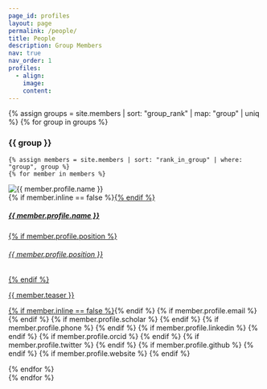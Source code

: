 ```yaml
---
page_id: profiles
layout: page
permalink: /people/
title: People
description: Group Members
nav: true
nav_order: 1
profiles:
  - align:
    image:
    content:
---
```


{% assign groups = site.members | sort: "group_rank" | map: "group" | uniq %}
{% for group in groups %}
### {{ group }}

    {% assign members = site.members | sort: "rank_in_group" | where: "group", group %}
    {% for member in members %}
<p>
    <div class="card {% if member.inline == false %}hoverable{% endif %}">
        <div class="row mt-2">
            <div class="col-sm-3 col-md-2">
                <img src="{{ '/assets/img/' | append: member.profile.image | relative_url }}" class="card-img img-fluid" alt="{{ member.profile.name }}" />
            </div>
            <div class="team col-sm-9 col-md-10">
                <div class="card-body">
                    {% if member.inline == false %}<a href="{{ member.url | relative_url }}">{% endif %}
                    <h5 class="card-title">{{ member.profile.name }}</h5>
                    {% if member.profile.position %}<h6 class="card-subtitle mb-2 text-muted">{{ member.profile.position }}</h6>{% endif %}
                    <p class="card-text">
                        {{ member.teaser }}
                    </p>
                    {% if member.inline == false %}</a>{% endif %}
                    {% if member.profile.email %}
                        <a href="mailto:{{ member.profile.email }}" class="card-link"><i class="fas fa-envelope"></i></a>
                    {% endif %}
                    {% if member.profile.scholar %}
                        <a href="https://scholar.google.co.jp/citations?user={{ member.profile.scholar }}" class="card-link" target="_blank"><i class="fab fa-google-scholar"></i></a>
                    {% endif %}                    
                    {% if member.profile.phone %}
                        <a href="tel:{{ member.profile.phone }}" class="card-link"><i class="fas fa-phone"></i></a>
                    {% endif %}
                    {% if member.profile.linkedin %}
                        <a href="https://linkedin.com/in/{{ member.profile.linkedin }}/" class="card-link" target="_blank"><i class="fab fa-linkedin"></i></a>
                    {% endif %}
                    {% if member.profile.orcid %}
                        <a href="https://orcid.org/{{ member.profile.orcid }}" class="card-link" target="_blank"><i class="fab fa-orcid"></i></a>
                    {% endif %}
                    {% if member.profile.twitter %}
                        <a href="https://twitter.com/{{ member.profile.twitter }}" class="card-link" target="_blank"><i class="fab fa-twitter"></i></a>
                    {% endif %}
                    {% if member.profile.github %}
                        <a href="https://github.com/{{ member.profile.github }}" class="card-link" target="_blank"><i class="fab fa-github"></i></a>
                    {% endif %}
                    {% if member.profile.website %}
                        <a href="{{ member.profile.website }}" class="card-link" target="_blank"><i class="fas fa-globe"></i></a>
                    {% endif %}
                </div>
            </div>
        </div>
    </div>
</p>
    {% endfor %}
<br>
{% endfor %}